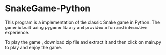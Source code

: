 # SnakeGame-Python
This program is a implementation of the classic Snake game in Python. The game is built using pygame library and provides a fun and interactive experience.


To play the game , download zip file and extract it and then click on main.py to play and enjoy the game.
